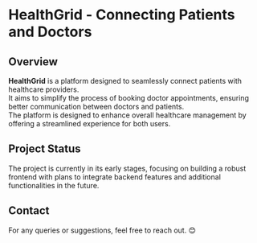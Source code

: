# HealthGrid - Connecting Patients and Doctors

## Overview
**HealthGrid** is a platform designed to seamlessly connect patients with healthcare providers.  
It aims to simplify the process of booking doctor appointments, ensuring better communication between doctors and patients.  
The platform is designed to enhance overall healthcare management by offering a streamlined experience for both users.

## Project Status
The project is currently in its early stages, focusing on building a robust frontend with plans to integrate backend features and additional functionalities in the future.

## Contact
For any queries or suggestions, feel free to reach out. 😊
